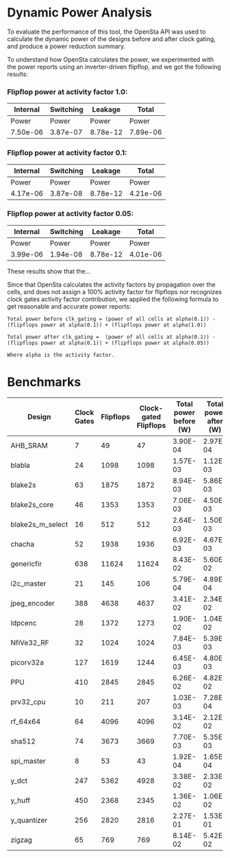 # Dynamic Power Analysis

To evaluate the performance of this tool, the OpenSta API was used to calculate the dynamic power of the designs before and after clock gating, and produce a power reduction summary. 

To understand how OpenSta calculates the power, we experimented with the power reports using an inverter-driven flipflop, and we got the following results:

### Flipflop power at activity factor 1.0:

|Internal|Switching|Leakage |Total   |
|--------|---------|--------|--------|
|Power   |Power    |Power   |Power   |
|7.50e-06|3.87e-07 |8.78e-12|7.89e-06|



### Flipflop power at activity factor 0.1:

|Internal|Switching|Leakage |Total   |
|--------|---------|--------|--------|
|Power   |Power    |Power   |Power   |
|4.17e-06|3.87e-08 |8.78e-12|4.21e-06|


### Flipflop power at activity factor 0.05:

|Internal|Switching|Leakage |Total   |
|--------|---------|--------|--------|
|Power   |Power    |Power   |Power   |
|3.99e-06|1.94e-08 |8.78e-12|4.01e-06|


These results show that the...



Since that OpenSta calculates the activity factors by propagation over the cells, and does not assign a 100% activity factor for flipflops nor recognizes clock gates activity factor contribution, we applied the following formula to get reasonable and accurate power reports:

    Total power before clk_gating = (power of all cells at alpha(0.1)) - (flipflops power at alpha(0.1)) + (flipflops power at alpha(1.0))

    Total power after clk_gating =  (power of all cells at alpha(0.1)) - (flipflops power at alpha(0.1)) + (flipflops power at alpha(0.05))

    Where alpha is the activity factor.



# Benchmarks
|Design  |Clock Gates|Flipflops|Clock-gated Flipflops|Total power before (W)|Total power after (W)|Total power difference (W)|Percentage power reduction %|Percentage # Cells reduction %|
|--------|-----------|---------|---------------------|----------------------|---------------------|--------------------------|----------------------------|------------------------------|
|AHB_SRAM|7          |49       |47                   |3.90E-04              |2.97E-04             |9.22E-05                  |23.67%                      |25.71%                        |
|blabla  |24         |1098     |1098                 |1.57E-03              |1.12E-03             |4.48E-04                  |28.54%                      |4.30%                         |
|blake2s |63         |1875     |1872                 |8.94E-03              |5.86E-03             |3.08E-03                  |34.43%                      |11.75%                        |
|blake2s_core|46         |1353     |1353                 |7.06E-03              |4.50E-03             |2.56E-03                  |36.28%                      |13.07%                        |
|blake2s_m_select|16         |512      |512                  |2.64E-03              |1.50E-03             |1.14E-03                  |43.36%                      |22.47%                        |
|chacha  |52         |1938     |1936                 |6.92E-03              |4.67E-03             |2.24E-03                  |32.44%                      |5.23%                         |
|genericfir|638        |11624    |11624                |8.43E-02              |5.60E-02             |2.83E-02                  |33.55%                      |6.22%                         |
|i2c_master|21         |145      |106                  |5.79E-04              |4.89E-04             |8.96E-05                  |15.48%                      |10.41%                        |
|jpeg_encoder|388        |4638     |4637                 |3.41E-02              |2.34E-02             |1.07E-02                  |31.38%                      |11.83%                        |
|ldpcenc |28         |1372     |1273                 |1.90E-02              |1.04E-02             |8.58E-03                  |45.23%                      |6.19%                         |
|NfiVe32_RF|32         |1024     |1024                 |7.84E-03              |5.39E-03             |2.45E-03                  |31.26%                      |30.58%                        |
|picorv32a|127        |1619     |1244                 |6.45E-03              |4.80E-03             |1.65E-03                  |25.52%                      |12.91%                        |
|PPU     |410        |2845     |2845                 |6.26E-02              |4.82E-02             |1.43E-02                  |22.91%                      |32.62%                        |
|prv32_cpu|10         |211      |207                  |1.03E-03              |7.28E-04             |3.00E-04                  |29.21%                      |23.97%                        |
|rf_64x64|64         |4096     |4096                 |3.14E-02              |2.12E-02             |1.02E-02                  |32.40%                      |27.35%                        |
|sha512  |74         |3673     |3669                 |7.70E-03              |5.35E-03             |2.36E-03                  |30.59%                      |12.82%                        |
|spi_master|8          |53       |43                   |1.92E-04              |1.65E-04             |2.66E-05                  |13.85%                      |18.99%                        |
|y_dct   |247        |5362     |4928                 |3.38E-02              |2.33E-02             |1.05E-02                  |30.98%                      |5.95%                         |
|y_huff  |450        |2368     |2345                 |1.36E-02              |1.06E-02             |3.00E-03                  |22.07%                      |21.59%                        |
|y_quantizer|256        |2820     |2816                 |2.27E-01              |1.53E-01             |7.45E-02                  |32.78%                      |30.90%                        |
|zigzag  |65         |769      |769                  |8.14E-02              |5.42E-02             |2.73E-02                  |33.46%                      |58.21%                        |

